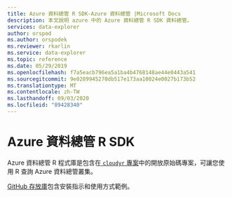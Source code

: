 ```yaml
---
title: Azure 資料總管 R SDK-Azure 資料總管 |Microsoft Docs
description: 本文說明 azure 中的 Azure 資料總管 R SDK 資料總管。
services: data-explorer
author: orspod
ms.author: orspodek
ms.reviewer: rkarlin
ms.service: data-explorer
ms.topic: reference
ms.date: 05/29/2019
ms.openlocfilehash: f7a5eacb796ea5a1ba4b4768148ae44e0443a541
ms.sourcegitcommit: 9e0289945270db517e173aa10024e0027b173b52
ms.translationtype: MT
ms.contentlocale: zh-TW
ms.lasthandoff: 09/03/2020
ms.locfileid: "89428340"
---
```

# <a name="azure-data-explorer-r-sdk"></a>Azure 資料總管 R SDK

Azure 資料總管 R 程式庫是包含在[ `cloudyr` 專案](https://github.com/cloudyr)中的開放原始碼專案，可讓您使用 R 查詢 Azure 資料總管叢集。

[GitHub 存放庫](https://github.com/cloudyr/AzureKusto)包含安裝指示和使用方式範例。
